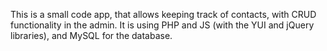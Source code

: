 This is a small code app, that allows keeping track of contacts, with CRUD functionality in the admin.  It is using PHP and JS (with the YUI and jQuery libraries), and MySQL for the database.